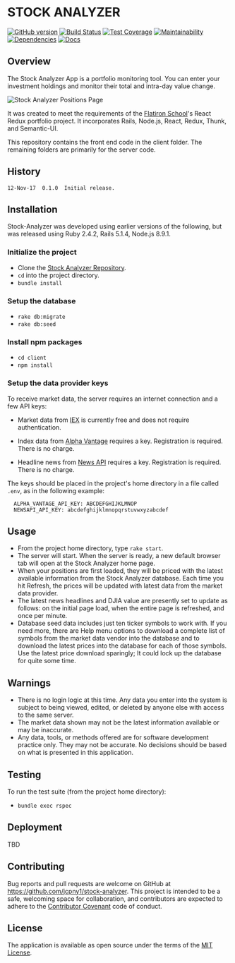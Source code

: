 # STOCK ANALYZER

[![GitHub version](https://badge.fury.io/gh/jcpny1%2Fstock-analyzer.svg)](https://badge.fury.io/gh/jcpny1%2Fstock-analyzer)
[![Build Status](https://travis-ci.org/jcpny1/stock-analyzer.svg?branch=master)](https://travis-ci.org/jcpny1/stock-analyzer)
[![Test Coverage](https://api.codeclimate.com/v1/badges/538214c12d1599ae33d3/test_coverage)](https://codeclimate.com/github/jcpny1/stock-analyzer/test_coverage)
[![Maintainability](https://api.codeclimate.com/v1/badges/538214c12d1599ae33d3/maintainability)](https://codeclimate.com/github/jcpny1/stock-analyzer/maintainability)
[![Dependencies](https://gemnasium.com/badges/github.com/jcpny1/stock-analyzer.svg)](https://gemnasium.com/github.com/jcpny1/stock-analyzer)
[![Docs](http://inch-ci.org/github/jcpny1/stock-analyzer.svg)](http://inch-ci.org/github/jcpny1/stock-analyzer)

## Overview

The Stock Analyzer App is a portfolio monitoring tool. You can enter your investment holdings and monitor their total and intra-day value change.

![Stock Analyzer Positions Page](https://github.com/jcpny1/stock-analyzer/blob/master/Screenshot-2017-11-13%20StockAnalyzer.png?raw=true "Stock Analyzer Positions Page")

It was created to meet the requirements of the [Flatiron School](https://flatironschool.com/)'s React Redux portfolio project. It incorporates Rails, Node.js, React, Redux, Thunk, and Semantic-UI.

This repository contains the front end code in the client folder. The remaining folders are primarily for the server code.

## History
```
12-Nov-17  0.1.0  Initial release.  
```

## Installation

Stock-Analyzer was developed using earlier versions of the following, but was released using Ruby 2.4.2, Rails 5.1.4, Node.js 8.9.1.

### Initialize the project
* Clone the [Stock Analyzer Repository](https://github.com/jcpny1/stock-analyzer).
* `cd` into the project directory.
* `bundle install`

### Setup the database
* `rake db:migrate`
* `rake db:seed`

### Install npm packages
* `cd client`
* `npm install`

### Setup the data provider keys
To receive market data, the server requires an internet connection and a few API keys:
* Market data from [IEX](https://iextrading.com/) is currently free and does not require authentication.

* Index data from [Alpha Vantage](https://www.alphavantage.co/) requires a key. Registration is required. There is no charge.

* Headline news from [News API](https://newsapi.org/) requires a key. Registration is required. There is no charge.

The keys should be placed in the project's home directory in a file called `.env`, as in the following example:
```
  ALPHA_VANTAGE_API_KEY: ABCDEFGHIJKLMNOP
  NEWSAPI_API_KEY: abcdefghijklmnopqrstuvwxyzabcdef
```

## Usage

* From the project home directory, type `rake start`.
* The server will start. When the server is ready, a new default browser tab will open at the Stock Analyzer home page.
* When your positions are first loaded, they will be priced with the latest available information from the Stock Analyzer database. Each time you hit Refresh, the prices will be updated with latest data from the market data provider.
* The latest news headlines and DJIA value are presently set to update as follows: on the initial page load, when the entire page is refreshed, and once per minute.
* Database seed data includes just ten ticker symbols to work with. If you need more, there are Help menu options to download a complete list of symbols from the market data vendor into the database and to download the latest prices into the database for each of those symbols. Use the latest price download sparingly; It could lock up the database for quite some time.

## Warnings

* There is no login logic at this time. Any data you enter into the system is subject to being viewed, edited, or deleted by anyone else with access to the same server.
* The market data shown may not be the latest information available or may be inaccurate.
* Any data, tools, or methods offered are for software development practice only. They may not be accurate. No decisions should be based on what is presented in this application.

## Testing

To run the test suite (from the project home directory):
* `bundle exec rspec`

## Deployment

TBD

## Contributing

Bug reports and pull requests are welcome on GitHub at https://github.com/jcpny1/stock-analyzer. This project is intended to be a safe, welcoming space for collaboration, and contributors are expected to adhere to the [Contributor Covenant](http://contributor-covenant.org) code of conduct.

## License

The application is available as open source under the terms of the [MIT License](http://opensource.org/licenses/MIT).
